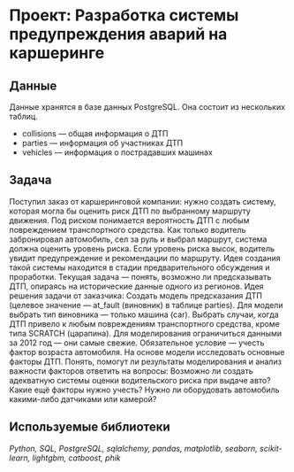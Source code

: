 # Проект: Разработка системы предупреждения аварий на каршеринге

## Данные

Данные хранятся в базе данных PostgreSQL. Она состоит из нескольких таблиц.
 - collisions — общая информация о ДТП
 - parties — информация об участниках ДТП
 - vehicles — информация о пострадавших машинах  

## Задача

Поступил заказ от каршеринговой компании: нужно создать систему, которая могла бы оценить риск ДТП по выбранному маршруту движения. Под риском понимается вероятность ДТП с любым повреждением транспортного средства. Как только водитель забронировал автомобиль, сел за руль и выбрал маршрут, система должна оценить уровень риска. Если уровень риска высок, водитель увидит предупреждение и рекомендации по маршруту. Идея создания такой системы находится в стадии предварительного обсуждения и проработки. Текущая задача — понять, возможно ли предсказывать ДТП, опираясь на исторические данные одного из регионов. Идея решения задачи от заказчика: Создать модель предсказания ДТП (целевое значение — at_fault (виновник) в таблице parties). Для модели выбрать тип виновника — только машина (car). Выбрать случаи, когда ДТП привело к любым повреждениям транспортного средства, кроме типа SCRATCH (царапина). Для моделирования ограничиться данными за 2012 год — они самые свежие. Обязательное условие — учесть фактор возраста автомобиля. На основе модели исследовать основные факторы ДТП. Понять, помогут ли результаты моделирования и анализ важности факторов ответить на вопросы: Возможно ли создать адекватную системы оценки водительского риска при выдаче авто? Какие ещё факторы нужно учесть? Нужно ли оборудовать автомобиль какими-либо датчиками или камерой? 

## Используемые библиотеки
*Python, SQL, PostgreSQL, sqlalchemy, pandas, matplotlib, seaborn, scikit-learn, lightgbm, catboost, phik*




